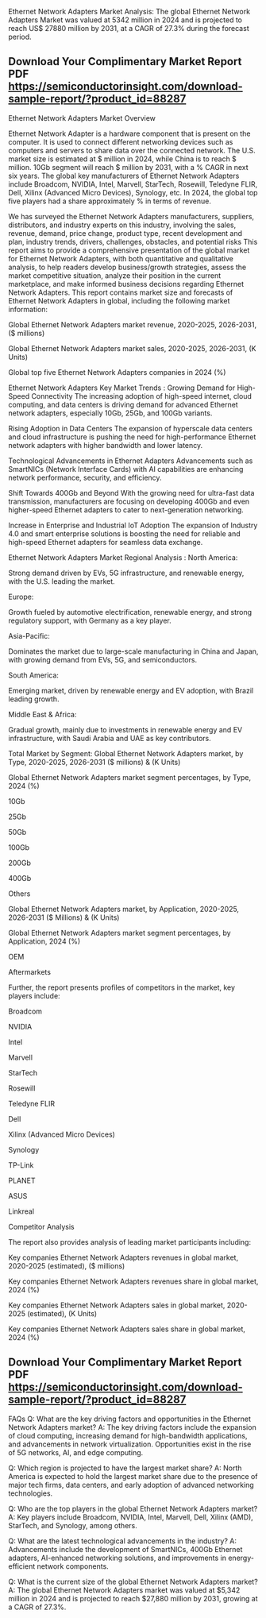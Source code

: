 Ethernet Network Adapters Market Analysis:
The global Ethernet Network Adapters Market was valued at 5342 million in 2024 and is projected to reach US$ 27880 million by 2031, at a CAGR of 27.3% during the forecast period.


## Download Your Complimentary Market  Report PDF https://semiconductorinsight.com/download-sample-report/?product_id=88287 


Ethernet Network Adapters Market Overview

Ethernet Network Adapter is a hardware component that is present on the computer. It is used to connect different networking devices such as computers and servers to share data over the connected network.
The U.S. market size is estimated at $ million in 2024, while China is to reach $ million.
10Gb segment will reach $ million by 2031, with a % CAGR in next six years.
The global key manufacturers of Ethernet Network Adapters include Broadcom, NVIDIA, Intel, Marvell, StarTech, Rosewill, Teledyne FLIR, Dell, Xilinx (Advanced Micro Devices), Synology, etc. In 2024, the global top five players had a share approximately % in terms of revenue.

We has surveyed the Ethernet Network Adapters manufacturers, suppliers, distributors, and industry experts on this industry, involving the sales, revenue, demand, price change, product type, recent development and plan, industry trends, drivers, challenges, obstacles, and potential risks
This report aims to provide a comprehensive presentation of the global market for Ethernet Network Adapters, with both quantitative and qualitative analysis, to help readers develop business/growth strategies, assess the market competitive situation, analyze their position in the current marketplace, and make informed business decisions regarding Ethernet Network Adapters. This report contains market size and forecasts of Ethernet Network Adapters in global, including the following market information:

Global Ethernet Network Adapters market revenue, 2020-2025, 2026-2031, ($ millions)

Global Ethernet Network Adapters market sales, 2020-2025, 2026-2031, (K Units)

Global top five Ethernet Network Adapters companies in 2024 (%)

Ethernet Network Adapters Key Market Trends  :
Growing Demand for High-Speed Connectivity
The increasing adoption of high-speed internet, cloud computing, and data centers is driving demand for advanced Ethernet network adapters, especially 10Gb, 25Gb, and 100Gb variants.

Rising Adoption in Data Centers
The expansion of hyperscale data centers and cloud infrastructure is pushing the need for high-performance Ethernet network adapters with higher bandwidth and lower latency.

Technological Advancements in Ethernet Adapters
Advancements such as SmartNICs (Network Interface Cards) with AI capabilities are enhancing network performance, security, and efficiency.

Shift Towards 400Gb and Beyond
With the growing need for ultra-fast data transmission, manufacturers are focusing on developing 400Gb and even higher-speed Ethernet adapters to cater to next-generation networking.

Increase in Enterprise and Industrial IoT Adoption
The expansion of Industry 4.0 and smart enterprise solutions is boosting the need for reliable and high-speed Ethernet adapters for seamless data exchange.

Ethernet Network Adapters Market Regional Analysis :
North America:

Strong demand driven by EVs, 5G infrastructure, and renewable energy, with the U.S. leading the market.

Europe:

Growth fueled by automotive electrification, renewable energy, and strong regulatory support, with Germany as a key player.

Asia-Pacific:

Dominates the market due to large-scale manufacturing in China and Japan, with growing demand from EVs, 5G, and semiconductors.

South America:

Emerging market, driven by renewable energy and EV adoption, with Brazil leading growth.

Middle East & Africa:

Gradual growth, mainly due to investments in renewable energy and EV infrastructure, with Saudi Arabia and UAE as key contributors.

Total Market by Segment:
Global Ethernet Network Adapters market, by Type, 2020-2025, 2026-2031 ($ millions) & (K Units)

Global Ethernet Network Adapters market segment percentages, by Type, 2024 (%)

10Gb

25Gb

50Gb

100Gb

200Gb

400Gb

Others

Global Ethernet Network Adapters market, by Application, 2020-2025, 2026-2031 ($ Millions) & (K Units)

Global Ethernet Network Adapters market segment percentages, by Application, 2024 (%)

OEM

Aftermarkets

Further, the report presents profiles of competitors in the market, key players include:

Broadcom

NVIDIA

Intel

Marvell

StarTech

Rosewill

Teledyne FLIR

Dell

Xilinx (Advanced Micro Devices)

Synology

TP-Link

PLANET

ASUS

Linkreal

Competitor Analysis

The report also provides analysis of leading market participants including:

Key companies Ethernet Network Adapters revenues in global market, 2020-2025 (estimated), ($ millions)

Key companies Ethernet Network Adapters revenues share in global market, 2024 (%)

Key companies Ethernet Network Adapters sales in global market, 2020-2025 (estimated), (K Units)

Key companies Ethernet Network Adapters sales share in global market, 2024 (%)


## Download Your Complimentary Market  Report PDF https://semiconductorinsight.com/download-sample-report/?product_id=88287 

FAQs
Q: What are the key driving factors and opportunities in the Ethernet Network Adapters market?
A: The key driving factors include the expansion of cloud computing, increasing demand for high-bandwidth applications, and advancements in network virtualization. Opportunities exist in the rise of 5G networks, AI, and edge computing.


Q: Which region is projected to have the largest market share?
A: North America is expected to hold the largest market share due to the presence of major tech firms, data centers, and early adoption of advanced networking technologies.


Q: Who are the top players in the global Ethernet Network Adapters market?
A: Key players include Broadcom, NVIDIA, Intel, Marvell, Dell, Xilinx (AMD), StarTech, and Synology, among others.


Q: What are the latest technological advancements in the industry?
A: Advancements include the development of SmartNICs, 400Gb Ethernet adapters, AI-enhanced networking solutions, and improvements in energy-efficient network components.


Q: What is the current size of the global Ethernet Network Adapters market?
A: The global Ethernet Network Adapters market was valued at $5,342 million in 2024 and is projected to reach $27,880 million by 2031, growing at a CAGR of 27.3%.




